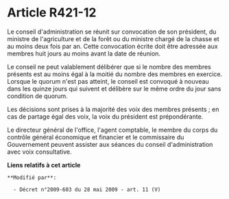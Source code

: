 # Article R421-12

Le conseil d'administration se réunit sur convocation de son président, du ministre de l'agriculture et de la forêt ou du
ministre chargé de la chasse et au moins deux fois par an. Cette convocation écrite doit être adressée aux membres huit jours
au moins avant la date de réunion. 

Le conseil ne peut valablement délibérer que si le nombre des membres présents est au moins égal à la moitié du nombre des
membres en exercice. Lorsque le quorum n'est pas atteint, le conseil est convoqué à nouveau dans les quinze jours qui suivent
et délibère sur le même ordre du jour sans condition de quorum. 

Les décisions sont prises à la majorité des voix des membres présents ; en cas de partage égal des voix, la voix du président
est prépondérante. 

Le directeur général de l'office, l'agent comptable, le membre du corps du contrôle général économique et financier  et le
commissaire du Gouvernement peuvent assister aux séances du conseil d'administration avec voix consultative.

**Liens relatifs à cet article**

	**Modifié par**:

	  - Décret n°2009-603 du 28 mai 2009 - art. 11 (V)
